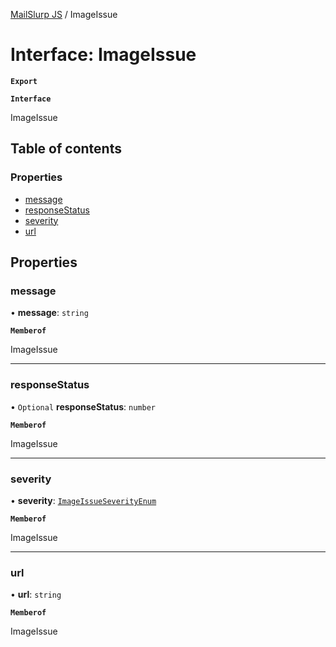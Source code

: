 [MailSlurp JS](../README.md) / ImageIssue

# Interface: ImageIssue

**`Export`**

**`Interface`**

ImageIssue

## Table of contents

### Properties

- [message](ImageIssue.md#message)
- [responseStatus](ImageIssue.md#responsestatus)
- [severity](ImageIssue.md#severity)
- [url](ImageIssue.md#url)

## Properties

### message

• **message**: `string`

**`Memberof`**

ImageIssue

___

### responseStatus

• `Optional` **responseStatus**: `number`

**`Memberof`**

ImageIssue

___

### severity

• **severity**: [`ImageIssueSeverityEnum`](../enums/ImageIssueSeverityEnum.md)

**`Memberof`**

ImageIssue

___

### url

• **url**: `string`

**`Memberof`**

ImageIssue
